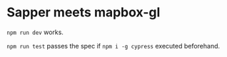 # Sapper meets mapbox-gl

`npm run dev` works.

`npm run test` passes the spec
if `npm i -g cypress` executed beforehand.
